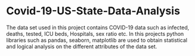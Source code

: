# Covid-19-US-State-Data-Analysis
The data set used in this project contains COVID-19 data such as infected, deaths, tested, ICU beds, Hospitals, sex ratio etc.
In this projects python libraries such as pandas, seaborn, matplotlib are used to obtain statistical and logical analysis on the different attributes of the data set.
